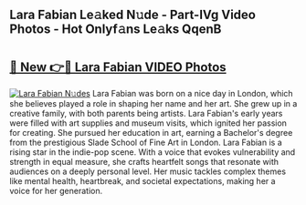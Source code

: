 ## Lara Fabian Le𝚊ked N𝚞de - Part-IVg Video Photos - Hot Onlyf𝚊ns Le𝚊ks QqenB

# <h2><a href="http://ab80667.deff.icu/?id=Lara+Fabian">🔗 New 👉🔴 Lara Fabian VIDEO Photos</a></h2>

[![Lara Fabian N𝚞des](https://i.imgur.com/rIISA9y.gif)](http://ab80667.deff.icu/?id=Lara+Fabian)
Lara Fabian was born on a nice day in London, which she believes played a role in shaping her name and her art. She grew up in a creative family, with both parents being artists. Lara Fabian's early years were filled with art supplies and museum visits, which ignited her passion for creating. She pursued her education in art, earning a Bachelor's degree from the prestigious Slade School of Fine Art in London. Lara Fabian is a rising star in the indie-pop scene. With a voice that evokes vulnerability and strength in equal measure, she crafts heartfelt songs that resonate with audiences on a deeply personal level. Her music tackles complex themes like mental health, heartbreak, and societal expectations, making her a voice for her generation.
